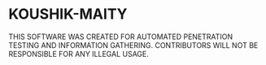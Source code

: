 # KOUSHIK-MAITY
THIS SOFTWARE WAS CREATED FOR AUTOMATED PENETRATION TESTING AND INFORMATION GATHERING. CONTRIBUTORS WILL NOT BE RESPONSIBLE FOR ANY ILLEGAL USAGE.
